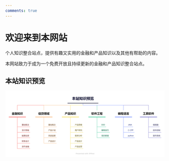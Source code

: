 ```yaml
---
comments: true
---
```

# 欢迎来到本网站

个人知识整合站点，提供有趣又实用的金融和产品知识以及其他有帮助的内容。

本网站致力于成为一个免费开放且持续更新的金融和产品知识整合站点。

## 本站知识预览
![](intro/images/本站知识预览.png)
